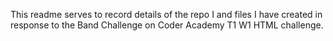 This readme serves to record details of the repo I and files I have created in response to the Band Challenge on Coder Academy T1 W1 HTML challenge.